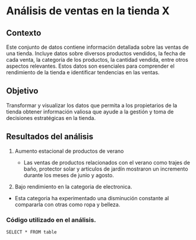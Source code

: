 # Análisis de ventas en la tienda X

## Contexto
Este conjunto de datos contiene información detallada sobre las ventas de una tienda. Incluye datos sobre diversos productos vendidos, la fecha de cada venta, la categoría de los productos, la cantidad vendida, entre otros aspectos relevantes. 
Estos datos son esenciales para comprender el rendimiento de la tienda e identificar tendencias en las ventas. 

## Objetivo
Transformar y visualizar los datos que permita a los propietarios de la tienda obtener información valiosa que ayude a la gestión y toma de decisiones estratégicas en la tienda.

## Resultados del análisis
1. Aumento estacional de productos de verano
   - Las ventas de productos relacionados con el verano como trajes de baño, protector solar y articulos de jardín mostraron un incremento durante los meses de junio y agosto.
  
2. Bajo rendimiento en la categoria de electronica.
- Esta categoria ha experimentado una disminución constante al compararla con otras como ropa y belleza.
### Código utilizado en el análisis. 
``` SELECT * FROM table ```

